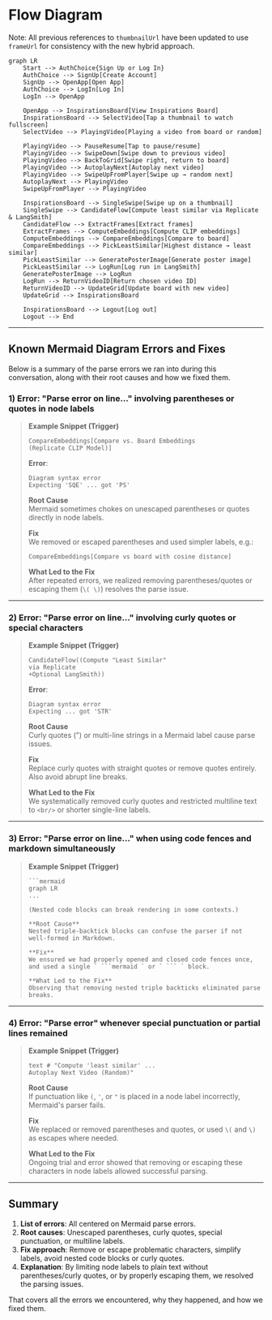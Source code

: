 # Flow Diagram
Note: All previous references to `thumbnailUrl` have been updated to use `frameUrl` for consistency with the new hybrid approach.
```
graph LR
    Start --> AuthChoice{Sign Up or Log In}
    AuthChoice --> SignUp[Create Account]
    SignUp --> OpenApp[Open App]
    AuthChoice --> LogIn[Log In]
    LogIn --> OpenApp

    OpenApp --> InspirationsBoard[View Inspirations Board]
    InspirationsBoard --> SelectVideo[Tap a thumbnail to watch fullscreen]
    SelectVideo --> PlayingVideo[Playing a video from board or random]

    PlayingVideo --> PauseResume[Tap to pause/resume]
    PlayingVideo --> SwipeDown[Swipe down to previous video]
    PlayingVideo --> BackToGrid[Swipe right, return to board]
    PlayingVideo --> AutoplayNext[Autoplay next video]
    PlayingVideo --> SwipeUpFromPlayer[Swipe up → random next]
    AutoplayNext --> PlayingVideo
    SwipeUpFromPlayer --> PlayingVideo

    InspirationsBoard --> SingleSwipe[Swipe up on a thumbnail]
    SingleSwipe --> CandidateFlow[Compute least similar via Replicate & LangSmith]
    CandidateFlow --> ExtractFrames[Extract frames]
    ExtractFrames --> ComputeEmbeddings[Compute CLIP embeddings]
    ComputeEmbeddings --> CompareEmbeddings[Compare to board]
    CompareEmbeddings --> PickLeastSimilar[Highest distance → least similar]
    PickLeastSimilar --> GeneratePosterImage[Generate poster image]
    PickLeastSimilar --> LogRun[Log run in LangSmith]
    GeneratePosterImage --> LogRun
    LogRun --> ReturnVideoID[Return chosen video ID]
    ReturnVideoID --> UpdateGrid[Update board with new video]
    UpdateGrid --> InspirationsBoard

    InspirationsBoard --> Logout[Log out]
    Logout --> End
```


---

## Known Mermaid Diagram Errors and Fixes

Below is a summary of the parse errors we ran into during this conversation, along with their root causes and how we fixed them.

### 1) Error: "Parse error on line…" involving parentheses or quotes in node labels

> **Example Snippet (Trigger)**  
> ```
> CompareEmbeddings[Compare vs. Board Embeddings
> (Replicate CLIP Model)]
> ```
> **Error**:  
> ```
> Diagram syntax error
> Expecting 'SQE' ... got 'PS'
> ```
>  
> **Root Cause**  
> Mermaid sometimes chokes on unescaped parentheses or quotes directly in node labels.  
>  
> **Fix**  
> We removed or escaped parentheses and used simpler labels, e.g.:  
> ```
> CompareEmbeddings[Compare vs board with cosine distance]
> ```
>  
> **What Led to the Fix**  
> After repeated errors, we realized removing parentheses/quotes or escaping them (`\( \)`) resolves the parse issue.

---

### 2) Error: "Parse error on line…" involving curly quotes or special characters

> **Example Snippet (Trigger)**  
> ```
> CandidateFlow((Compute "Least Similar"
> via Replicate
> +Optional LangSmith))
> ```
> **Error**:  
> ```
> Diagram syntax error
> Expecting ... got 'STR'
> ```
>  
> **Root Cause**  
> Curly quotes (") or multi-line strings in a Mermaid label cause parse issues.  
>  
> **Fix**  
> Replace curly quotes with straight quotes or remove quotes entirely. Also avoid abrupt line breaks.  
>  
> **What Led to the Fix**  
> We systematically removed curly quotes and restricted multiline text to `<br/>` or shorter single-line labels.

---

### 3) Error: "Parse error on line…" when using code fences and markdown simultaneously

> **Example Snippet (Trigger)**  
> ```
> ```mermaid
> graph LR
> ...
> ```
> ```
> (Nested code blocks can break rendering in some contexts.)
>  
> **Root Cause**  
> Nested triple-backtick blocks can confuse the parser if not well-formed in Markdown.  
>  
> **Fix**  
> We ensured we had properly opened and closed code fences once, and used a single ` ```mermaid ` or ` ``` ` block.  
>  
> **What Led to the Fix**  
> Observing that removing nested triple backticks eliminated parse breaks.

---

### 4) Error: "Parse error" whenever special punctuation or partial lines remained

> **Example Snippet (Trigger)**  
> ```
> text # "Compute 'least similar' ...
> Autoplay Next Video (Random)"
> ```
> **Root Cause**  
> If punctuation like `(`, `'`, or `"` is placed in a node label incorrectly, Mermaid's parser fails.  
>  
> **Fix**  
> We replaced or removed parentheses and quotes, or used `\(` and `\)` as escapes where needed.  
>  
> **What Led to the Fix**  
> Ongoing trial and error showed that removing or escaping these characters in node labels allowed successful parsing.

---

## Summary

1. **List of errors**: All centered on Mermaid parse errors.  
2. **Root causes**: Unescaped parentheses, curly quotes, special punctuation, or multiline labels.  
3. **Fix approach**: Remove or escape problematic characters, simplify labels, avoid nested code blocks or curly quotes.  
4. **Explanation**: By limiting node labels to plain text without parentheses/curly quotes, or by properly escaping them, we resolved the parsing issues.

That covers all the errors we encountered, why they happened, and how we fixed them.